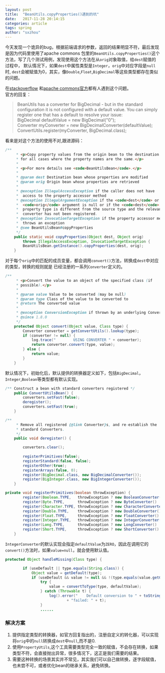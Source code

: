 ```yaml
---
layout: post
title:  "BeanUtils.copyProperties()遇到的坑"
date:   2017-11-28 20:14:15
categories: article
tags: spring
author: "sxzhou"
---
```


今天发现一个诡异的bug，根据前端请求的参数，返回的结果明显不符，最后发现是因为代码里使用了apache commons
包里的`BeanUtils.copyProperties()`这个方法，写了几个测试用例，发现使用这个方法在从`orig`对象取值，给`dest`赋值的过程中，
默认情况下，如果`dest`中属性类型是`Integer`，`orig`中对应字段是`null`时, `dest`会被赋值为0，其实，像`Double`,`Float`,`BigDecimal`等这些类型都存在类似的问题。    

在[stackoverflow](https://stackoverflow.com/questions/8295895/beanutils-copyproperties-convert-integer-null-to-0)
和[apache commons官方](https://issues.apache.org/jira/browse/BEANUTILS-135)都有人遇到这个问题。  
官方的回复：
>BeanUtils has a converter for BigDecimal - but in the standard configuration it is not configured with a default value. You can simply register one that has a default to resolve your issue:  
>BigDecimal defaultValue = new BigDecimal("0");  
>Converter myConverter = new BigDecimalConverter(defaultValue);  
>ConvertUtils.register(myConverter, BigDecimal.class);  

看来是对这个方法的使用不对,跟进源码：  
```java
/**
     * <p>Copy property values from the origin bean to the destination bean
     * for all cases where the property names are the same.</p>
     *
     * <p>For more details see <code>BeanUtilsBean</code>.</p>
     *
     * @param dest Destination bean whose properties are modified
     * @param orig Origin bean whose properties are retrieved
     *
     * @exception IllegalAccessException if the caller does not have
     *  access to the property accessor method
     * @exception IllegalArgumentException if the <code>dest</code> or
     *  <code>orig</code> argument is null or if the <code>dest</code> 
     *  property type is different from the source type and the relevant
     *  converter has not been registered.
     * @exception InvocationTargetException if the property accessor method
     *  throws an exception
     * @see BeanUtilsBean#copyProperties
     */
    public static void copyProperties(Object dest, Object orig)
        throws IllegalAccessException, InvocationTargetException {
        BeanUtilsBean.getInstance().copyProperties(dest, orig);
    }
```
对于每个`orig`中的匹配的成员变量，都会调用`convert()`方法，转换成`dest`中对应的类型，转换的规则就是
已经注册的一系列`Converter`定义的。  
    
```java
/**
     * <p>Convert the value to an object of the specified class (if
     * possible).</p>
     *
     * @param value Value to be converted (may be null)
     * @param type Class of the value to be converted to
     * @return The converted value
     *
     * @exception ConversionException if thrown by an underlying Converter
     * @since 1.8.0
     */
    protected Object convert(Object value, Class type) {
        Converter converter = getConvertUtils().lookup(type);
        if (converter != null) {
            log.trace("        USING CONVERTER " + converter);
            return converter.convert(type, value);
        } else {
            return value;
        }
    }
```
默认情况下，初始化后，默认提供的转换器定义如下，包括`BigDecimal`，`Integer`,`Boolean`等类型都有默认实现。  
```java
/** Construct a bean with standard converters registered */
    public ConvertUtilsBean() {
        converters.setFast(false);   
        deregister();
        converters.setFast(true);
    }
```    
```java
/**
     * Remove all registered {@link Converter}s, and re-establish the
     * standard Converters.
     */
    public void deregister() {

        converters.clear();
        
        registerPrimitives(false);
        registerStandard(false, false);
        registerOther(true);
        registerArrays(false, 0);
        register(BigDecimal.class, new BigDecimalConverter());
        register(BigInteger.class, new BigIntegerConverter());
    }
```  
```java
private void registerPrimitives(boolean throwException) {
        register(Boolean.TYPE,   throwException ? new BooleanConverter()    : new BooleanConverter(Boolean.FALSE));
        register(Byte.TYPE,      throwException ? new ByteConverter()       : new ByteConverter(ZERO));
        register(Character.TYPE, throwException ? new CharacterConverter()  : new CharacterConverter(SPACE));
        register(Double.TYPE,    throwException ? new DoubleConverter()     : new DoubleConverter(ZERO));
        register(Float.TYPE,     throwException ? new FloatConverter()      : new FloatConverter(ZERO));
        register(Integer.TYPE,   throwException ? new IntegerConverter()    : new IntegerConverter(ZERO));
        register(Long.TYPE,      throwException ? new LongConverter()       : new LongConverter(ZERO));
        register(Short.TYPE,     throwException ? new ShortConverter()      : new ShortConverter(ZERO));
    }
```
`IntegerConverter`的默认实现会指定`defaultValue`为`ZERO`，因此在调用它的`convert()`方法时，如果`value=null`，就会使用默认值。
```java
protected Object handleMissing(Class type) {

        if (useDefault || type.equals(String.class)) {
            Object value = getDefault(type);
            if (useDefault && value != null && !(type.equals(value.getClass()))) {
                try {
                    value = convertToType(type, defaultValue);
                } catch (Throwable t) {
                    log().error("    Default conversion to " + toString(type)
                            + "failed: " + t);
                }
                ......
```

### 解决方案
1. 提供指定类型的转换器，如官方回复指出的，注册自定义的转化器，可以实现将`orig`中的`null`转换成`dest`中`null`,而不是0.
2. 使用`PropertyUtils`,这个工具需要类型完全一致的赋值，不会存在转换，如果类型不符，会直接抛出异常，很多情况下，这正是我们需要的结果。
3. 需要这种转换的场景其实并不常见，其实我们可以自己做转换，逐字段赋值，也未尝不可，或者优化bean的继承关系，避免转换。
